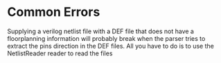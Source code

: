 
Common Errors
=

Supplying a verilog netlist file with a DEF file that does not have a floorplanning information
will probably break when the parser tries to extract the pins direction in the DEF files. All
you have to do is to use the NetlistReader reader to read the files 
